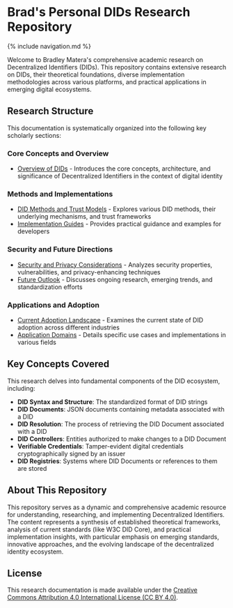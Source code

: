# Brad's Personal DIDs Research Repository

{% include navigation.md %}

Welcome to Bradley Matera's comprehensive academic research on Decentralized Identifiers (DIDs). This repository contains extensive research on DIDs, their theoretical foundations, diverse implementation methodologies across various platforms, and practical applications in emerging digital ecosystems.

## Research Structure

This documentation is systematically organized into the following key scholarly sections:

### Core Concepts and Overview

- [Overview of DIDs](./overview/) - Introduces the core concepts, architecture, and significance of Decentralized Identifiers in the context of digital identity

### Methods and Implementations

- [DID Methods and Trust Models](./methods/) - Explores various DID methods, their underlying mechanisms, and trust frameworks
- [Implementation Guides](./implementations/) - Provides practical guidance and examples for developers

### Security and Future Directions

- [Security and Privacy Considerations](./security/) - Analyzes security properties, vulnerabilities, and privacy-enhancing techniques
- [Future Outlook](./future/) - Discusses ongoing research, emerging trends, and standardization efforts

### Applications and Adoption

- [Current Adoption Landscape](./adoption/) - Examines the current state of DID adoption across different industries
- [Application Domains](./applications/) - Details specific use cases and implementations in various fields


## Key Concepts Covered

This research delves into fundamental components of the DID ecosystem, including:

- **DID Syntax and Structure**: The standardized format of DID strings
- **DID Documents**: JSON documents containing metadata associated with a DID
- **DID Resolution**: The process of retrieving the DID Document associated with a DID
- **DID Controllers**: Entities authorized to make changes to a DID Document
- **Verifiable Credentials**: Tamper-evident digital credentials cryptographically signed by an issuer
- **DID Registries**: Systems where DID Documents or references to them are stored

## About This Repository

This repository serves as a dynamic and comprehensive academic resource for understanding, researching, and implementing Decentralized Identifiers. The content represents a synthesis of established theoretical frameworks, analysis of current standards (like W3C DID Core), and practical implementation insights, with particular emphasis on emerging standards, innovative approaches, and the evolving landscape of the decentralized identity ecosystem.

## License

This research documentation is made available under the [Creative Commons Attribution 4.0 International License (CC BY 4.0)](https://creativecommons.org/licenses/by/4.0/).

